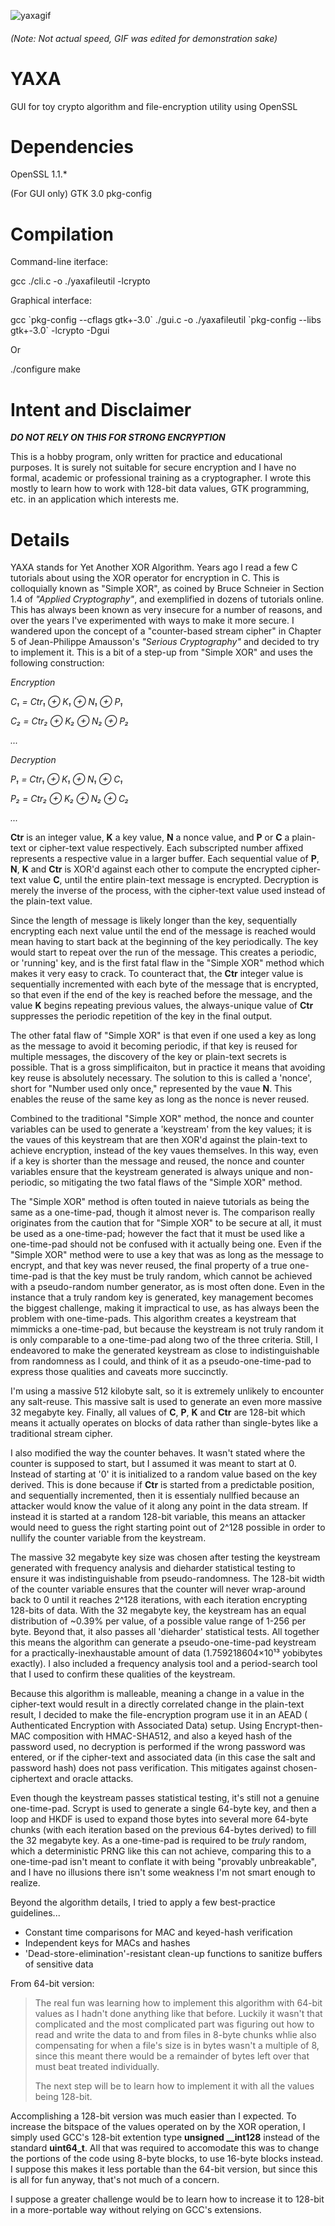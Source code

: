 ![yaxagif](https://user-images.githubusercontent.com/38168040/77262419-ec8cf400-6c52-11ea-95da-43f35cc80d9a.gif)

###### (Note: Not actual speed, GIF was edited for demonstration sake)

# YAXA
GUI for toy crypto algorithm and file-encryption utility using OpenSSL

# Dependencies
OpenSSL 1.1.*

(For GUI only)
GTK 3.0
pkg-config

# Compilation

Command-line iterface:

gcc ./cli.c -o ./yaxafileutil -lcrypto

Graphical interface:

gcc \`pkg-config --cflags gtk+-3.0\` ./gui.c -o ./yaxafileutil \`pkg-config --libs gtk+-3.0\` -lcrypto -Dgui

Or

./configure
make

# Intent and Disclaimer

__*DO NOT RELY ON THIS FOR STRONG ENCRYPTION*__

This is a hobby program, only written for practice and educational purposes.  It is surely not suitable for secure encryption and I have no formal, academic or professional training as a cryptographer.  I wrote this mostly to learn how to work with 128-bit data values, GTK programming, etc. in an application which interests me.

# Details

YAXA stands for Yet Another XOR Algorithm.  Years ago I read a few C tutorials about using the XOR operator for encryption in C. This is colloquially known as "Simple XOR", as coined by Bruce Schneier in Section 1.4 of *"Applied Cryptography"*, and exemplified in dozens of tutorials online.  This has always been known as very insecure for a number of reasons, and over the years I've experimented with ways to make it more secure.  I wandered upon the concept of a "counter-based stream cipher" in Chapter 5 of Jean-Philippe Amausson's *"Serious Cryptography"* and decided to try to implement it.  This is a bit of a step-up from "Simple XOR" and uses the following construction:

*Encryption*

*C₁ = Ctr₁ ⊕ K₁ ⊕ N₁ ⊕ P₁*

*C₂ = Ctr₂ ⊕ K₂ ⊕ N₂ ⊕ P₂*

*...*

*Decryption*

*P₁ = Ctr₁ ⊕ K₁ ⊕ N₁ ⊕ C₁*

*P₂ = Ctr₂ ⊕ K₂ ⊕ N₂ ⊕ C₂*

*...*

**Ctr** is an integer value, **K** a key value, **N** a nonce value, and **P** or **C** a plain-text or cipher-text value respectively.  Each subscripted number affixed represents a respective value in a larger buffer. Each sequential value of **P**, **N**, **K** and **Ctr** is XOR'd against each other to compute the encrypted cipher-text value **C**, until the entire plain-text message is encrypted. Decryption is merely the inverse of the process, with the cipher-text value used instead of the plain-text value.

Since the length of message is likely longer than the key, sequentially encrypting each next value until the end of the message is reached would mean having to start back at the beginning of the key periodically.  The key would start to repeat over the run of the message. This creates a periodic, or 'running' key, and is the first fatal flaw in the "Simple XOR" method which makes it very easy to crack.  To counteract that, the **Ctr** integer value is sequentially incremented with each byte of the message that is encrypted, so that even if the end of the key is reached before the message, and the value **K** begins repeating previous values, the always-unique value of **Ctr** suppresses the periodic repetition of the key in the final output.

The other fatal flaw of "Simple XOR" is that even if one used a key as long as the message to avoid it becoming periodic, if that key is reused for multiple messages, the discovery of the key or plain-text secrets is possible.  That is a gross simplificaiton, but in practice it means that avoiding key reuse is absolutely necessary.  The solution to this is called a 'nonce', short for "Number used only once," represented by the vaue **N**.  This enables the reuse of the same key as long as the nonce is never reused.

Combined to the traditional "Simple XOR" method, the nonce and counter variables can be used to generate a 'keystream' from the key values; it is the vaues of this keystream that are then XOR'd against the plain-text to achieve encryption, instead of the key vaues themselves.  In this way, even if a key is shorter than the message and reused, the nonce and counter variables ensure that the keystream generated is always unique and non-periodic, so mitigating the two fatal flaws of the "Simple XOR" method.

The "Simple XOR" method is often touted in naieve tutorials as being the same as a one-time-pad, though it almost never is. The comparison really originates from the caution that for "Simple XOR" to be secure at all, it must be used as a one-time-pad; however the fact that it must be used like a one-time-pad should not be confused with it actually being one.  Even if the "Simple XOR" method were to use a key that was as long as the message to encrypt, and that key was never reused, the final property of a true one-time-pad is that the key must be truly random, which cannot be achieved with a pseudo-random number generator, as is most often done.  Even in the instance that a truly random key is generated, key management becomes the biggest challenge, making it impractical to use, as has always been the problem with one-time-pads.  This algorithm creates a keystream that mimmicks a one-time-pad, but because the keystream is not truly random it is only comparable to a one-time-pad along two of the three criteria.  Still, I endeavored to make the generated keystream as close to indistinguishable from randomness as I could, and think of it as a pseudo-one-time-pad to express those qualities and caveats more succinctly.

I'm using a massive 512 kilobyte salt, so it is extremely unlikely to encounter any salt-reuse.  This massive salt is used to generate an even more massive 32 megabyte key. Finally, all values of **C**, **P**, **K** and **Ctr** are 128-bit which means it actually operates on blocks of data rather than single-bytes like a traditional stream cipher.

I also modified the way the counter behaves. It wasn't stated where the counter is supposed to start, but I assumed it was meant to start at 0. Instead of starting at '0' it is initialized to a random value based on the key derived. This is done because if **Ctr** is started from a predictable position, and sequentially incremented, then it is essentialy nullfied because an attacker would know the value of it along any point in the data stream. If instead it is started at a random 128-bit variable, this means an attacker would need to guess the right starting point out of 2^128 possible in order to nullify the counter variable from the keystream.

The massive 32 megabyte key size was chosen after testing the keystream generated with frequency analysis and dieharder statistical testing to ensure it was indistinguishable from pseudo-randomness.  The 128-bit width of the counter variable ensures that the counter will never wrap-around back to 0 until it reaches 2^128 iterations, with each iteration encrypting 128-bits of data.  With the 32 megabyte key, the keystream has an equal distribution of ~0.39% per value, of a possible value range of 1-256 per byte.  Beyond that, it also passes all 'dieharder' statistical tests. All together this  means the algorithm can generate a pseudo-one-time-pad keystream for a practically-inexhaustable amount of data (1.759218604×10¹³ yobibytes exactly).  I also included a frequency analysis tool and a period-search tool that I used to confirm these qualities of the keystream.

Because this algorithm is malleable, meaning a change in a value in the cipher-text would result in a directly correlated change in the plain-text result, I decided to make the file-encryption program use it in an AEAD ( Authenticated Encryption with Associated Data) setup. Using Encrypt-then-MAC composition with HMAC-SHA512, and also a keyed hash of the password used, no decryption is performed if the wrong password was entered, or if the cipher-text and associated data (in this case the salt and password hash) does not pass verification.  This mitigates against chosen-ciphertext and oracle attacks.

Even though the keystream passes statistical testing, it's still not a genuine one-time-pad. Scrypt is used to generate a single 64-byte key, and then a loop and HKDF is used to expand those bytes into several more 64-byte chunks (with each iteration based on the previous 64-bytes derived) to fill the 32 megabyte key. As a one-time-pad is required to be *truly* random, which a deterministic PRNG like this can not achieve, comparing this to a one-time-pad isn't meant to conflate it with being "provably unbreakable", and I have no illusions there isn't some weakness I'm not smart enough to realize.

Beyond the algorithm details, I tried to apply a few best-practice guidelines...
* Constant time comparisons for MAC and keyed-hash verification
* Independent keys for MACs and hashes
* 'Dead-store-elimination'-resistant clean-up functions to sanitize buffers of sensitive data

From 64-bit version:

> The real fun was learning how to implement this algorithm with 64-bit values as I hadn't done anything like that before. Luckily it wasn't that complicated and the most complicated part was figuring out how to read and write the data to and from files in 8-byte chunks whlie also compensating for when a file's size is in bytes wasn't a multiple of 8, since this meant there would be a remainder of bytes left over that must beat treated individually.
>
> The next step will be to learn how to implement it with all the values being 128-bit.

Accomplishing a 128-bit version was much easier than I expected.  To increase the bitspace of the values operated on by the XOR operation, I simply used GCC's 128-bit extention type **unsigned __int128** instead of the standard **uint64_t**.  All that was required to accomodate this was to change the portions of the code using 8-byte blocks, to use 16-byte blocks instead.  I suppose this makes it less portable than the 64-bit version, but since this is all for fun anyway, that's not much of a concern.

I suppose a greater challenge would be to learn how to increase it to 128-bit in a more-portable way without relying on GCC's extensions.
